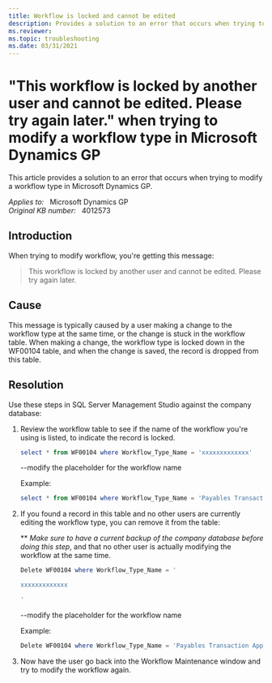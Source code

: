 ```yaml
---
title: Workflow is locked and cannot be edited
description: Provides a solution to an error that occurs when trying to modify a workflow type in Microsoft Dynamics GP.
ms.reviewer:
ms.topic: troubleshooting
ms.date: 03/31/2021
---
```

# "This workflow is locked by another user and cannot be edited. Please try again later." when trying to modify a workflow type in Microsoft Dynamics GP

This article provides a solution to an error that occurs when trying to modify a workflow type in Microsoft Dynamics GP.

_Applies to:_ &nbsp; Microsoft Dynamics GP  
_Original KB number:_ &nbsp; 4012573

## Introduction

When trying to modify workflow, you're getting this message:  

> This workflow is locked by another user and cannot be edited. Please try again later.

## Cause

This message is typically caused by a user making a change to the workflow type at the same time, or the change is stuck in the workflow table. When making a change, the workflow type is locked down in the WF00104 table, and when the change is saved, the record is dropped from this table.

## Resolution

Use these steps in SQL Server Management Studio against the company database:

1. Review the workflow table to see if the name of the workflow you're using is listed, to indicate the record is locked.

    ```powershell
    select * from WF00104 where Workflow_Type_Name = 'xxxxxxxxxxxxx'
    ```

    --modify the placeholder for the workflow name

    Example:

    ```powershell
    select * from WF00104 where Workflow_Type_Name = 'Payables Transaction Approval'
    ```

2. If you found a record in this table and no other users are currently editing the workflow type, you can remove it from the table:

    ** *Make sure to have a current backup of the company database before doing this step*, and that no other user is actually modifying the workflow at the same time.

    ```powershell
    Delete WF00104 where Workflow_Type_Name = '
    
    xxxxxxxxxxxxx
    
    '
    ```

    --modify the placeholder for the workflow name

    Example:

    ```powershell
    Delete WF00104 where Workflow_Type_Name = 'Payables Transaction Approval'
    ```

3. Now have the user go back into the Workflow Maintenance window and try to modify the workflow again.
